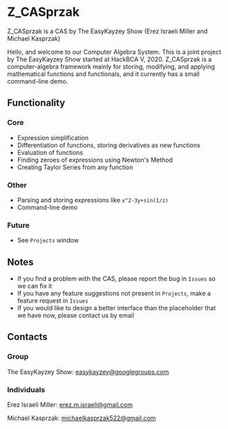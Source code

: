 # Z_CASprzak
Z_CASprzak is a CAS by The EasyKayzey Show (Erez Israeli Miller and Michael Kasprzak)

Hello, and welcome to our Computer Algebra System. This is a joint project by The EasyKayzey Show started at HackBCA V, 2020. Z_CASprzak is a computer-algebra framework mainly for storing, modifying, and applying mathematical functions and functionals, and it currently has a small command-line demo.

## Functionality
### Core
- Expression simplification
- Differentiation of functions, storing derivatives as new functions
- Evaluation of functions
- Finding zeroes of expressions using Newton's Method
- Creating Taylor Series from any function
### Other
- Parsing and storing expressions like `x^2-3y+sin(1/z)`
- Command-line demo
### Future
- See `Projects` window

## Notes
- If you find a problem with the CAS, please report the bug in `Issues` so we can fix it
- If you have any feature suggestions not present in `Projects`, make a feature request in `Issues`
- If you would like to design a better interface than the placeholder that we have now, please contact us by email

## Contacts
### Group
The EasyKayzey Show: easykayzey@googlegroups.com

### Individuals
Erez Israeli Miller: erez.m.israeli@gmail.com

Michael Kasprzak: michaelkasprzak522@gmail.com
